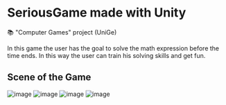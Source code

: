 # SeriousGame made with Unity
📚 "Computer Games" project (UniGe)

In this game the user has the goal to solve the math expression before the time ends. In this way the user can train his solving skills and get fun.

## Scene of the Game
![image](https://user-images.githubusercontent.com/32781888/224194941-6b14a870-ac1d-4f10-94cf-b8c048934cf5.png)
![image](https://user-images.githubusercontent.com/32781888/224193805-d9956482-9c9b-4f00-8c63-22612c0967ee.png)
![image](https://user-images.githubusercontent.com/32781888/224193832-dcc9d170-1d23-45f4-815b-e135e57ea746.png)
![image](https://user-images.githubusercontent.com/32781888/224194199-e079aeaf-d672-468d-9425-30be5224e78b.png)
